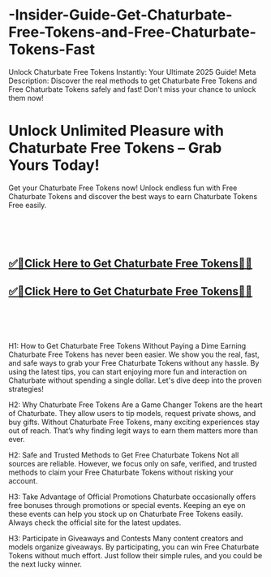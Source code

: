 # -Insider-Guide-Get-Chaturbate-Free-Tokens-and-Free-Chaturbate-Tokens-Fast

Unlock Chaturbate Free Tokens Instantly: Your Ultimate 2025 Guide!
Meta Description:
Discover the real methods to get Chaturbate Free Tokens and Free Chaturbate Tokens safely and fast! Don't miss your chance to unlock them now!
<h1>Unlock Unlimited Pleasure with Chaturbate Free Tokens – Grab Yours Today!</h1>
Get your Chaturbate Free Tokens now! Unlock endless fun with Free Chaturbate Tokens and discover the best ways to earn Chaturbate Tokens Free easily.

<br><br><br>
<b><h2><a href="https://searchoptima.org/free-chaturbate-tokens/">✅🎯Click Here to Get Chaturbate Free Tokens🎯✅</a>

</h2></b>

<b><h2><a href="https://searchoptima.org/free-chaturbate-tokens/">✅🎯Click Here to Get Chaturbate Free Tokens🎯✅</a>

</h2></b> <br><br><br>

H1: How to Get Chaturbate Free Tokens Without Paying a Dime
Earning Chaturbate Free Tokens has never been easier. We show you the real, fast, and safe ways to grab your Free Chaturbate Tokens without any hassle. By using the latest tips, you can start enjoying more fun and interaction on Chaturbate without spending a single dollar. Let's dive deep into the proven strategies!

H2: Why Chaturbate Free Tokens Are a Game Changer
Tokens are the heart of Chaturbate. They allow users to tip models, request private shows, and buy gifts. Without Chaturbate Free Tokens, many exciting experiences stay out of reach. That’s why finding legit ways to earn them matters more than ever.

H2: Safe and Trusted Methods to Get Free Chaturbate Tokens
Not all sources are reliable. However, we focus only on safe, verified, and trusted methods to claim your Free Chaturbate Tokens without risking your account.

H3: Take Advantage of Official Promotions
Chaturbate occasionally offers free bonuses through promotions or special events. Keeping an eye on these events can help you stock up on Chaturbate Free Tokens easily. Always check the official site for the latest updates.

H3: Participate in Giveaways and Contests
Many content creators and models organize giveaways. By participating, you can win Free Chaturbate Tokens without much effort. Just follow their simple rules, and you could be the next lucky winner.
